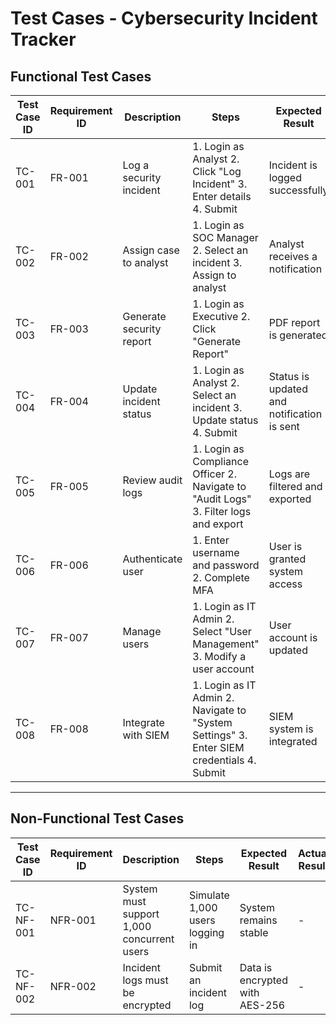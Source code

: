 # Test Cases - Cybersecurity Incident Tracker

## **Functional Test Cases**

| Test Case ID | Requirement ID | Description | Steps | Expected Result | Actual Result | Status (Pass/Fail) |
|-------------|---------------|-------------|-------|-----------------|---------------|-------------------|
| TC-001 | FR-001 | Log a security incident | 1. Login as Analyst 2. Click "Log Incident" 3. Enter details 4. Submit | Incident is logged successfully | - | - |
| TC-002 | FR-002 | Assign case to analyst | 1. Login as SOC Manager 2. Select an incident 3. Assign to analyst | Analyst receives a notification | - | - |
| TC-003 | FR-003 | Generate security report | 1. Login as Executive 2. Click "Generate Report" | PDF report is generated | - | - |
| TC-004 | FR-004 | Update incident status | 1. Login as Analyst 2. Select an incident 3. Update status 4. Submit | Status is updated and notification is sent | - | - |
| TC-005 | FR-005 | Review audit logs | 1. Login as Compliance Officer 2. Navigate to "Audit Logs" 3. Filter logs and export | Logs are filtered and exported | - | - |
| TC-006 | FR-006 | Authenticate user | 1. Enter username and password 2. Complete MFA | User is granted system access | - | - |
| TC-007 | FR-007 | Manage users | 1. Login as IT Admin 2. Select "User Management" 3. Modify a user account | User account is updated | - | - |
| TC-008 | FR-008 | Integrate with SIEM | 1. Login as IT Admin 2. Navigate to "System Settings" 3. Enter SIEM credentials 4. Submit | SIEM system is integrated | - | - |

---

## **Non-Functional Test Cases**

| Test Case ID | Requirement ID | Description | Steps | Expected Result | Actual Result | Status (Pass/Fail) |
|-------------|---------------|-------------|-------|-----------------|---------------|-------------------|
| TC-NF-001 | NFR-001 | System must support 1,000 concurrent users | Simulate 1,000 users logging in | System remains stable | - | - |
| TC-NF-002 | NFR-002 | Incident logs must be encrypted | Submit an incident log | Data is encrypted with AES-256 | - | - |
